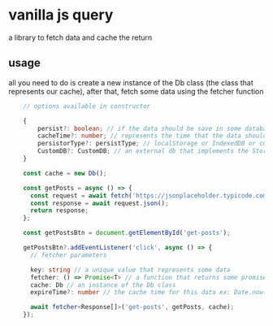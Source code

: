 # vanilla js query

a library to fetch data and cache the return

## usage

all you need to do is create a new instance of the Db class (the class that represents our cache), after that, fetch some data using the fetcher function

```typescript
    // options available in constructor

    {
        persist?: boolean; // if the data should be save in some database
        cacheTime?: number; // represents the time that the data should be cached
        persistorType?: persistType; // localStorage or IndexedDB or customDB
        CustomDB?: CustomDB; // an external db that implements the Store interface
    }

    const cache = new Db();

    const getPosts = async () => {
      const request = await fetch('https://jsonplaceholder.typicode.com/posts');
      const response = await request.json();
      return response;
    };

    const getPostsBtn = document.getElementById('get-posts');

    getPostsBtn?.addEventListener('click', async () => {
      // fetcher parameters

      key: string // a unique value that represents some data
      fetcher: () => Promise<T> // a function that returns some promise
      cache: Db // an instance of the Db class
      expireTime?: number // the cache time for this data ex: Date.now() + 1 * 60 * 60 * 1000

      await fetcher<Response[]>('get-posts', getPosts, cache);
    });
```
